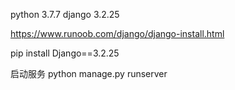 python 3.7.7
django 3.2.25

https://www.runoob.com/django/django-install.html

pip install Django==3.2.25

启动服务
python manage.py runserver
